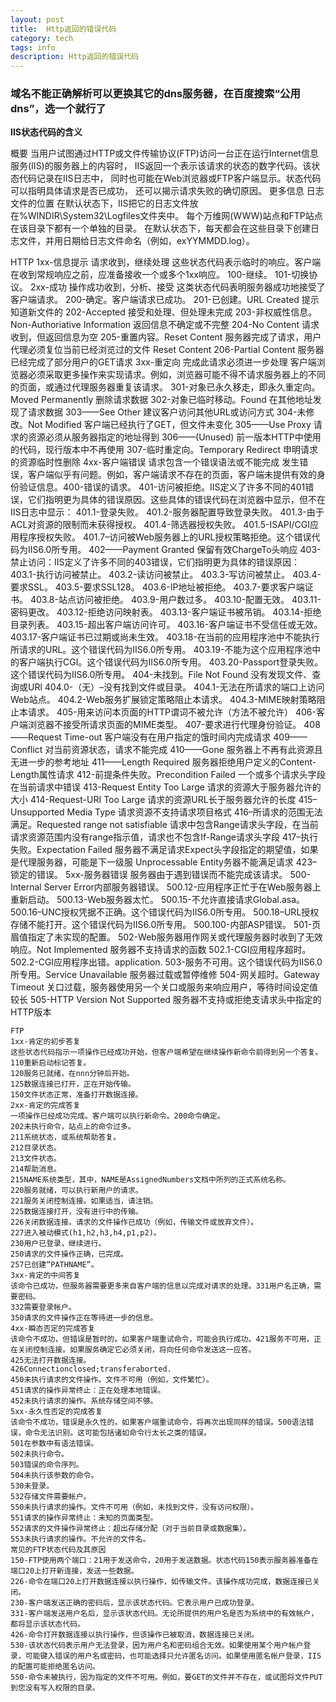 ```yaml
---
layout: post
title:  Http返回的错误代码 
category: tech
tags: info
description: Http返回的错误代码 
---
```



### 域名不能正确解析可以更换其它的dns服务器，在百度搜索“公用dns”，选一个就行了

**IIS状态代码的含义**

概要
	当用户试图通过HTTP或文件传输协议(FTP)访问一台正在运行Internet信息服务(IIS)的服务器上的内容时，
	IIS返回一个表示该请求的状态的数字代码。该状态代码记录在IIS日志中，
	同时也可能在Web浏览器或FTP客户端显示。状态代码可以指明具体请求是否已成功，
	还可以揭示请求失败的确切原因。
	更多信息
	日志文件的位置
	在默认状态下，IIS把它的日志文件放在%WINDIR\System32\Logfiles文件夹中。
	每个万维网(WWW)站点和FTP站点在该目录下都有一个单独的目录。
	在默认状态下，每天都会在这些目录下创建日志文件，并用日期给日志文件命名（例如，exYYMMDD.log）。

HTTP
	1xx-信息提示 请求收到，继续处理
	这些状态代码表示临时的响应。客户端在收到常规响应之前，应准备接收一个或多个1xx响应。
	100-继续。
	101-切换协议。
	2xx-成功 操作成功收到，分析、接受
	这类状态代码表明服务器成功地接受了客户端请求。
	200-确定。客户端请求已成功。
	201-已创建。URL Created 提示知道新文件的
	202-Accepted 接受和处理、但处理未完成
	203-非权威性信息。Non-Authoriative Information 返回信息不确定或不完整
	204-No Content 请求收到，但返回信息为空
	205-重置内容。Reset Content 服务器完成了请求，用户代理必须复位当前已经浏览过的文件 Reset Content
	206-Partial Content 服务器已经完成了部分用户的GET请求
	3xx-重定向 完成此请求必须进一步处理
	客户端浏览器必须采取更多操作来实现请求。例如，浏览器可能不得不请求服务器上的不同的页面，或通过代理服务器重复该请求。
	301-对象已永久移走，即永久重定向。Moved Permanently 删除请求数据
	302-对象已临时移动。Found 在其他地址发现了请求数据
	303——See Other 建议客户访问其他URL或访问方式
	304-未修改。Not Modified 客户端已经执行了GET，但文件未变化
	305——Use Proxy 请求的资源必须从服务器指定的地址得到
	306——(Unused) 前一版本HTTP中使用的代码，现行版本中不再使用
	307-临时重定向。Temporary Redirect 申明请求的资源临时性删除
	4xx-客户端错误 请求包含一个错误语法或不能完成
	发生错误，客户端似乎有问题。例如，客户端请求不存在的页面，客户端未提供有效的身份验证信息。400-错误的请求。
	401-访问被拒绝。IIS定义了许多不同的401错误，它们指明更为具体的错误原因。这些具体的错误代码在浏览器中显示，但不在IIS日志中显示：
	401.1-登录失败。
	401.2-服务器配置导致登录失败。
	401.3-由于ACL对资源的限制而未获得授权。
	401.4-筛选器授权失败。
	401.5-ISAPI/CGI应用程序授权失败。
	401.7–访问被Web服务器上的URL授权策略拒绝。这个错误代码为IIS6.0所专用。
	402——Payment Granted 保留有效ChargeTo头响应
	403-禁止访问：IIS定义了许多不同的403错误，它们指明更为具体的错误原因：
	403.1-执行访问被禁止。
	403.2-读访问被禁止。
	403.3-写访问被禁止。
	403.4-要求SSL。
	403.5-要求SSL128。
	403.6-IP地址被拒绝。
	403.7-要求客户端证书。
	403.8-站点访问被拒绝。
	403.9-用户数过多。
	403.10-配置无效。
	403.11-密码更改。
	403.12-拒绝访问映射表。
	403.13-客户端证书被吊销。
	403.14-拒绝目录列表。
	403.15-超出客户端访问许可。
	403.16-客户端证书不受信任或无效。
	403.17-客户端证书已过期或尚未生效。
	403.18-在当前的应用程序池中不能执行所请求的URL。这个错误代码为IIS6.0所专用。
	403.19-不能为这个应用程序池中的客户端执行CGI。这个错误代码为IIS6.0所专用。
	403.20-Passport登录失败。这个错误代码为IIS6.0所专用。
	404-未找到。File Not Found 没有发现文件、查询或URl
	404.0-（无）–没有找到文件或目录。
	404.1-无法在所请求的端口上访问Web站点。
	404.2-Web服务扩展锁定策略阻止本请求。
	404.3-MIME映射策略阻止本请求。
	405-用来访问本页面的HTTP谓词不被允许（方法不被允许）
	406-客户端浏览器不接受所请求页面的MIME类型。
	407-要求进行代理身份验证。
	408——Request Time-out 客户端没有在用户指定的饿时间内完成请求
	409——Conflict 对当前资源状态，请求不能完成
	410——Gone 服务器上不再有此资源且无进一步的参考地址
	411——Length Required 服务器拒绝用户定义的Content-Length属性请求
	412-前提条件失败。Precondition Failed 一个或多个请求头字段在当前请求中错误
	413-Request Entity Too Large 请求的资源大于服务器允许的大小
	414-Request-URI Too Large 请求的资源URL长于服务器允许的长度
	415–Unsupported Media Type 请求资源不支持请求项目格式
	416–所请求的范围无法满足。Requested range not satisfiable 请求中包含Range请求头字段，在当前请求资源范围内没有range指示值，请求也不包含If-Range请求头字段
	417–执行失败。Expectation Failed 服务器不满足请求Expect头字段指定的期望值，如果是代理服务器，可能是下一级服 Unprocessable Entity务器不能满足请求
	423–锁定的错误。
	5xx-服务器错误
	服务器由于遇到错误而不能完成该请求。
	500-Internal Server Error内部服务器错误。
	500.12-应用程序正忙于在Web服务器上重新启动。
	500.13-Web服务器太忙。
	500.15-不允许直接请求Global.asa。
	500.16–UNC授权凭据不正确。这个错误代码为IIS6.0所专用。
	500.18–URL授权存储不能打开。这个错误代码为IIS6.0所专用。
	500.100-内部ASP错误。
	501-页眉值指定了未实现的配置。
	502-Web服务器用作网关或代理服务器时收到了无效响应。Not Implemented 服务器不支持请求的函数
	502.1-CGI应用程序超时。
	502.2-CGI应用程序出错。application. 
	503-服务不可用。这个错误代码为IIS6.0所专用。Service Unavailable 服务器过载或暂停维修
	504-网关超时。Gateway Timeout 关口过载，服务器使用另一个关口或服务来响应用户，等待时间设定值较长
	505-HTTP Version Not Supported 服务器不支持或拒绝支请求头中指定的HTTP版本 
	
	FTP
	1xx-肯定的初步答复
	这些状态代码指示一项操作已经成功开始，但客户端希望在继续操作新命令前得到另一个答复。
	110重新启动标记答复。
	120服务已就绪，在nnn分钟后开始。
	125数据连接已打开，正在开始传输。
	150文件状态正常，准备打开数据连接。
	2xx-肯定的完成答复
	一项操作已经成功完成。客户端可以执行新命令。200命令确定。
	202未执行命令，站点上的命令过多。
	211系统状态，或系统帮助答复。
	212目录状态。
	213文件状态。
	214帮助消息。
	215NAME系统类型，其中，NAME是AssignedNumbers文档中所列的正式系统名称。
	220服务就绪，可以执行新用户的请求。
	221服务关闭控制连接。如果适当，请注销。
	225数据连接打开，没有进行中的传输。
	226关闭数据连接。请求的文件操作已成功（例如，传输文件或放弃文件）。
	227进入被动模式(h1,h2,h3,h4,p1,p2)。
	230用户已登录，继续进行。
	250请求的文件操作正确，已完成。
	257已创建“PATHNAME”。
	3xx-肯定的中间答复
	该命令已成功，但服务器需要更多来自客户端的信息以完成对请求的处理。331用户名正确，需要密码。
	332需要登录帐户。
	350请求的文件操作正在等待进一步的信息。
	4xx-瞬态否定的完成答复
	该命令不成功，但错误是暂时的。如果客户端重试命令，可能会执行成功。421服务不可用，正在关闭控制连接。如果服务确定它必须关闭，将向任何命令发送这一应答。
	425无法打开数据连接。
	426Connectionclosed;transferaborted.
	450未执行请求的文件操作。文件不可用（例如，文件繁忙）。
	451请求的操作异常终止：正在处理本地错误。
	452未执行请求的操作。系统存储空间不够。
	5xx-永久性否定的完成答复
	该命令不成功，错误是永久性的。如果客户端重试命令，将再次出现同样的错误。500语法错误，命令无法识别。这可能包括诸如命令行太长之类的错误。
	501在参数中有语法错误。
	502未执行命令。
	503错误的命令序列。
	504未执行该参数的命令。
	530未登录。
	532存储文件需要帐户。
	550未执行请求的操作。文件不可用（例如，未找到文件，没有访问权限）。
	551请求的操作异常终止：未知的页面类型。
	552请求的文件操作异常终止：超出存储分配（对于当前目录或数据集）。
	553未执行请求的操作。不允许的文件名。
	常见的FTP状态代码及其原因
	150-FTP使用两个端口：21用于发送命令，20用于发送数据。状态代码150表示服务器准备在端口20上打开新连接，发送一些数据。
	226-命令在端口20上打开数据连接以执行操作，如传输文件。该操作成功完成，数据连接已关闭。
	230-客户端发送正确的密码后，显示该状态代码。它表示用户已成功登录。
	331-客户端发送用户名后，显示该状态代码。无论所提供的用户名是否为系统中的有效帐户，都将显示该状态代码。
	426-命令打开数据连接以执行操作，但该操作已被取消，数据连接已关闭。
	530-该状态代码表示用户无法登录，因为用户名和密码组合无效。如果使用某个用户帐户登录，可能键入错误的用户名或密码，也可能选择只允许匿名访问。如果使用匿名帐户登录，IIS的配置可能拒绝匿名访问。
	550-命令未被执行，因为指定的文件不可用。例如，要GET的文件并不存在，或试图将文件PUT到您没有写入权限的目录。
